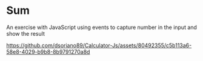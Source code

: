 # Sum

An exercise with JavaScript using events to capture number in the input and show the result

https://github.com/dsoriano89/Calculator-Js/assets/80492355/c5b113a6-58e8-4029-b9b8-8b9791270a8d

